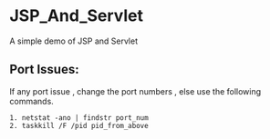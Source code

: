 # JSP_And_Servlet
A simple demo of JSP and Servlet

## Port Issues:
If any port issue , change the port numbers , else use the following commands.

```
1. netstat -ano | findstr port_num
2. taskkill /F /pid pid_from_above
```
